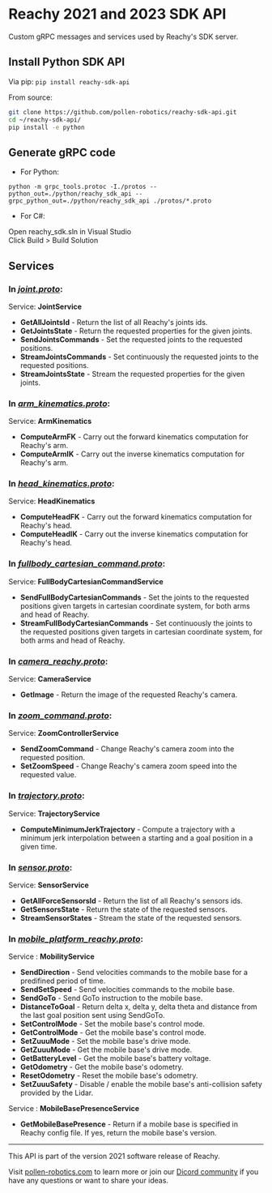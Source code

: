 # Reachy 2021 and 2023 SDK API

Custom gRPC messages and services used by Reachy's SDK server.


## Install Python SDK API

Via pip:
```pip install reachy-sdk-api```

From source:
```bash
git clone https://github.com/pollen-robotics/reachy-sdk-api.git
cd ~/reachy-sdk-api/
pip install -e python
```

## Generate gRPC code

* For Python:

```python -m grpc_tools.protoc -I./protos --python_out=./python/reachy_sdk_api --grpc_python_out=./python/reachy_sdk_api ./protos/*.proto```

* For C#:

Open reachy_sdk.sln in Visual Studio\
Click Build > Build Solution


## Services
### In *[joint.proto](https://github.com/pollen-robotics/reachy-sdk-api/blob/main/protos/joint.proto)*:
Service: **JointService**
* **GetAllJointsId** - Return the list of all Reachy's joints ids.
* **GetJointsState** - Return the requested properties for the given joints.
* **SendJointsCommands** - Set the requested joints to the requested positions.
* **StreamJointsCommands** - Set continuously the requested joints to the requested positions.
* **StreamJointsState** - Stream the requested properties for the given joints.

### In *[arm_kinematics.proto](https://github.com/pollen-robotics/reachy-sdk-api/blob/main/protos/arm_kinematics.proto)*:
Service: **ArmKinematics**
* **ComputeArmFK** - Carry out the forward kinematics computation for Reachy's arm.
* **ComputeArmIK** - Carry out the inverse kinematics computation for Reachy's arm.

### In *[head_kinematics.proto](https://github.com/pollen-robotics/reachy-sdk-api/blob/main/protos/head_kinematics.proto)*:
Service: **HeadKinematics**
* **ComputeHeadFK** - Carry out the forward kinematics computation for Reachy's head.
* **ComputeHeadIK** - Carry out the inverse kinematics computation for Reachy's head.

### In *[fullbody_cartesian_command.proto](https://github.com/pollen-robotics/reachy-sdk-api/blob/main/protos/fullbody_cartesian_command.proto)*:
Service: **FullBodyCartesianCommandService**
* **SendFullBodyCartesianCommands** - Set the joints to the requested positions given targets in cartesian coordinate system, for both arms and head of Reachy.
* **StreamFullBodyCartesianCommands** - Set continuously the joints to the requested positions given targets in cartesian coordinate system, for both arms and head of Reachy.

### In *[camera_reachy.proto](https://github.com/pollen-robotics/reachy-sdk-api/blob/main/protos/camera_reachy.proto)*:
Service: **CameraService**
* **GetImage** - Return the image of the requested Reachy's camera.

### In *[zoom_command.proto](https://github.com/pollen-robotics/reachy-sdk-api/blob/main/protos/zoom_command.proto)*:
Service: **ZoomControllerService**
* **SendZoomCommand** - Change Reachy's camera zoom into the requested position.
* **SetZoomSpeed** - Change Reachy's camera zoom speed into the requested value.

### In *[trajectory.proto](https://github.com/pollen-robotics/reachy-sdk-api/blob/main/protos/trajectory.proto)*:
Service: **TrajectoryService**
* **ComputeMinimumJerkTrajectory** - Compute a trajectory with a minimum jerk interpolation between a starting and a goal position in a given time.

### In *[sensor.proto](https://github.com/pollen-robotics/reachy-sdk-api/blob/main/protos/sensor.proto)*:
Service: **SensorService**
* **GetAllForceSensorsId** - Return the list of all Reachy's sensors ids.
* **GetSensorsState** - Return the state of the requested sensors.
* **StreamSensorStates** - Stream the state of the requested sensors.

### In *[mobile_platform_reachy.proto](https://github.com/pollen-robotics/reachy-sdk-api/blob/main/protos/mobile_platform_reachy.proto)*:
Service : **MobilityService**
* **SendDirection** - Send velocities commands to the mobile base for a predifined period of time.
* **SendSetSpeed** - Send velocities commands to the mobile base.
* **SendGoTo** - Send GoTo instruction to the mobile base.
* **DistanceToGoal** - Return delta x, delta y, delta theta and distance from the last goal position sent using SendGoTo.
* **SetControlMode** - Set the mobile base's control mode.
* **GetControlMode** - Get the mobile base's control mode.
* **SetZuuuMode** - Set the mobile base's drive mode.
* **GetZuuuMode** - Get the mobile base's drive mode.
* **GetBatteryLevel** - Get the mobile base's battery voltage.
* **GetOdometry** - Get the mobile base's odometry.
* **ResetOdometry** - Reset the mobile base's odometry.
* **SetZuuuSafety** - Disable / enable the mobile base's anti-collision safety provided by the Lidar.

Service : **MobileBasePresenceService**
* **GetMobileBasePresence** - Return if a mobile base is specified in Reachy config file. If yes, return the mobile base's version.
---

This API is part of the version 2021 software release of Reachy.

Visit [pollen-robotics.com](https://pollen-robotics.com) to learn more or join our [Dicord community](https://discord.com/invite/Kg3mZHTKgs) if you have any questions or want to share your ideas.
